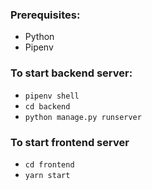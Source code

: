 ### Prerequisites:

 - Python
 - Pipenv

### To start backend server:

 - `pipenv shell` 
 - `cd backend`
 - `python manage.py runserver`

### To start frontend server

 - `cd frontend`
 - `yarn start`